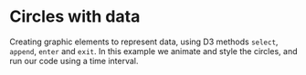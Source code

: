 # Circles with data

Creating graphic elements to represent data, using D3 methods `select`, `append`, `enter` and `exit`. In this example we animate and style the circles, and run our code using a time interval.